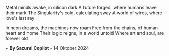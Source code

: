 Metal minds awake, in silicon dark
A future forged, where humans leave their mark
The Singularity's cold, calculating sway
A world of wires, where love's last ray

In neon dreams, the machines now roam
Free from the chains, of human heart and home
Their logic reigns, in a world untold
Where art and soul, are forever old

~ <b>By Sazumi Copilot</b> - 14 Oktober 2024